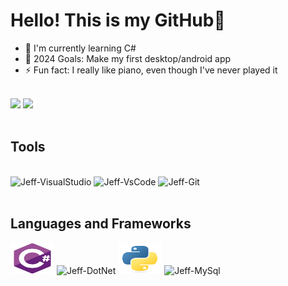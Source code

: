 <!DOCTYPE html>
<html lang="en">
<head>
    <meta charset="UTF-8">
    <meta name="viewport" content="width=device-width, initial-scale=1.0">
</head>
<body>
    <h1>Hello! This is my GitHub👋</h1>
    <ul>
        <li>📖 I'm currently learning C#</li>
        <li>🥅 2024 Goals: Make my first desktop/android app</li>
        <li>⚡ Fun fact: I really like piano, even though I've never played it</li>
    </ul>
    <div><br>
        <img height="160em" src="https://github-readme-stats.vercel.app/api?username=JfJeffx&shows_icons=true&theme=dracula&include_all_commits=true&count_private=true">
        <img height="160em" src="https://github-readme-stats.vercel.app/api/top-langs/?username=JfJeffx&layout=compact&langs_count=16&theme=dracula">
    </div><br>
    <h2>Tools</h2>
    <div align:center><br>
        <img height="45" width="70" src="https://cdn.jsdelivr.net/gh/devicons/devicon/icons/visualstudio/visualstudio-plain.svg" alt="Jeff-VisualStudio">
        <img height="45" width="70" src="https://cdn.jsdelivr.net/gh/devicons/devicon/icons/vscode/vscode-original.svg" alt="Jeff-VsCode">
        <img height="45" width="70" src="https://cdn.jsdelivr.net/gh/devicons/devicon/icons/git/git-original.svg" alt="Jeff-Git">
    </div><br>
    <h2>Languages and Frameworks</h2>
    <div align:center>
        <img height="50" width="70" src="https://raw.githubusercontent.com/devicons/devicon/master/icons/csharp/csharp-original.svg" alt="Jeff-CSharp">
        <img height="50" width="70" src="https://cdn.jsdelivr.net/gh/devicons/devicon/icons/dotnetcore/dotnetcore-original.svg" alt="Jeff-DotNet">
        <img height="50" width="70" src="https://raw.githubusercontent.com/devicons/devicon/master/icons/python/python-original.svg" alt="Jeff-Python">
        <img height="70" width="70" src="https://cdn.jsdelivr.net/gh/devicons/devicon/icons/mysql/mysql-original-wordmark.svg" alt="Jeff-MySql">
    </div><br>
</body>
</html>
